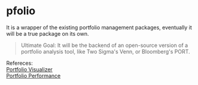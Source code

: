 # pfolio

It is a wrapper of the existing portfolio management packages, eventually it will be a true package on its own.


> Ultimate Goal: It will be the backend of an open-source version of a portfolio analysis tool, like Two Sigma's Venn, or Bloomberg's PORT.

Refereces: \
[Portfolio Visualizer](https://www.portfoliovisualizer.com) \
[Portfolio Performance](https://www.portfolio-performance.info/en/)